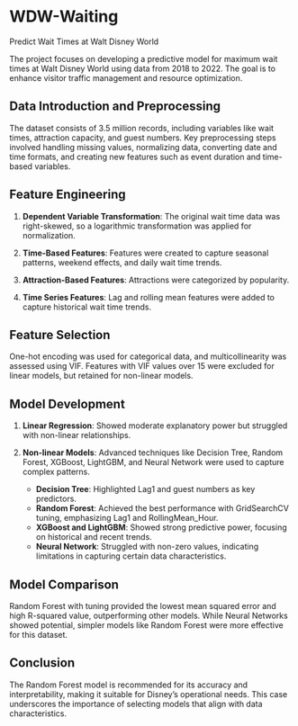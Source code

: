 # WDW-Waiting
Predict Wait Times at Walt Disney World

The project focuses on developing a predictive model for maximum wait times at Walt Disney World using data from 2018 to 2022. The goal is to enhance visitor traffic management and resource optimization.

## Data Introduction and Preprocessing

The dataset consists of 3.5 million records, including variables like wait times, attraction capacity, and guest numbers. Key preprocessing steps involved handling missing values, normalizing data, converting date and time formats, and creating new features such as event duration and time-based variables.

## Feature Engineering

1. **Dependent Variable Transformation**: The original wait time data was right-skewed, so a logarithmic transformation was applied for normalization.

2. **Time-Based Features**: Features were created to capture seasonal patterns, weekend effects, and daily wait time trends.

3. **Attraction-Based Features**: Attractions were categorized by popularity.

4. **Time Series Features**: Lag and rolling mean features were added to capture historical wait time trends.

## Feature Selection

One-hot encoding was used for categorical data, and multicollinearity was assessed using VIF. Features with VIF values over 15 were excluded for linear models, but retained for non-linear models.

## Model Development

1. **Linear Regression**: Showed moderate explanatory power but struggled with non-linear relationships.

2. **Non-linear Models**: Advanced techniques like Decision Tree, Random Forest, XGBoost, LightGBM, and Neural Network were used to capture complex patterns.

   - **Decision Tree**: Highlighted Lag1 and guest numbers as key predictors.
   - **Random Forest**: Achieved the best performance with GridSearchCV tuning, emphasizing Lag1 and RollingMean_Hour.
   - **XGBoost and LightGBM**: Showed strong predictive power, focusing on historical and recent trends.
   - **Neural Network**: Struggled with non-zero values, indicating limitations in capturing certain data characteristics.

## Model Comparison

Random Forest with tuning provided the lowest mean squared error and high R-squared value, outperforming other models. While Neural Networks showed potential, simpler models like Random Forest were more effective for this dataset.

## Conclusion

The Random Forest model is recommended for its accuracy and interpretability, making it suitable for Disney’s operational needs. This case underscores the importance of selecting models that align with data characteristics.
